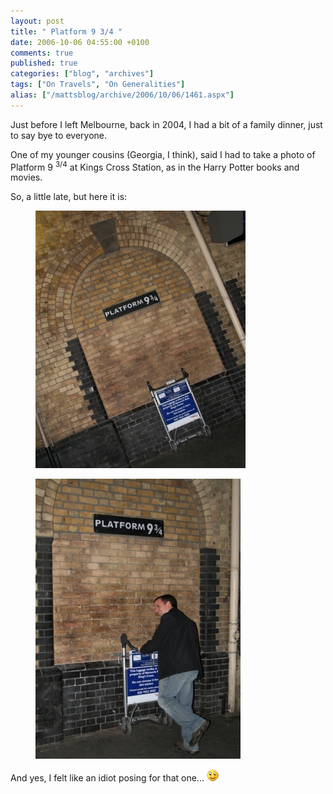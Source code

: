 ```yaml
---
layout: post
title: " Platform 9 3/4 "
date: 2006-10-06 04:55:00 +0100
comments: true
published: true
categories: ["blog", "archives"]
tags: ["On Travels", "On Generalities"]
alias: ["/mattsblog/archive/2006/10/06/1461.aspx"]
---
```

<!-- more -->

<P>Just before I left Melbourne, back in 2004, I had a bit of a family dinner, just to say bye to everyone.</P>
 <P>One of my younger cousins (Georgia, I think), said I had to take a photo of Platform 9 <SUP>3/4</SUP> at Kings Cross Station, as in the Harry Potter books and movies.</P>
 <P>So, a little late, but here it is:</P>
 <figure>
  <A href="/images/IMG_4118.jpg">
    <IMG alt="Platform 9 3/4 at Kings Cross Station" src="/images/IMG_4118_small.jpg" border=0>
  </A>
</figure>
<figure>
  <A href="/images/IMG_4122.jpg" alt="Nearly through!">
    <IMG src="/images/IMG_4122_small.jpg" border=0>
  </A>
</figure>
 <P>And yes, I felt like an idiot posing for that one... <IMG alt=":)" class="emoticon" src="/images/emotions/emotion-1.gif" border=0></P>
